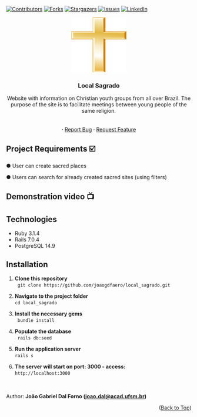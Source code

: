 <a name="readme-top"></a>
[![Contributors][contributors-shield]][contributors-url]
[![Forks][forks-shield]][forks-url]
[![Stargazers][stars-shield]][stars-url]
[![Issues][issues-shield]][issues-url]
[![LinkedIn][linkedin-shield]][linkedin-url]
<br />
<div align="center">
  <a href="https://github.com/joaogdfaero/local_sagrado/">
    <img src="cross-png.png" alt="Logo" width="150" height="150">
  </a>

<h3 align="center">Local Sagrado</h3>

  <p align="center">
    Website with information on Christian youth groups from all over Brazil. The purpose of the site is to facilitate meetings between young people of the same religion.
     <br />
    <br />
    <br />
    ·
    <a href="https://github.com/joaogdfaero/local_sagrado/issues">Report Bug</a>
    ·
    <a href="https://github.com/joaogdfaero/local_sagrado/issues">Request Feature</a>
  </p>
</div>

## Project Requirements :ballot_box_with_check:
● User can create sacred places

● Users can search for already created sacred sites (using filters)


## Demonstration video 📺

## Technologies
* Ruby 3.1.4
* Rails 7.0.4
* PostgreSQL 14.9

## Installation
1. **Clone this repository**  
` git clone https://github.com/joaogdfaero/local_sagrado.git`

2. **Navigate to the project folder**  
` cd local_sagrado `

3. **Install the necessary gems**  
` bundle install`

4. **Populate the database**  
` rails db:seed`

5. **Run the application server**  
` rails s `

6. **The server will start on port: 3000 - access:**    
` http://localhost:3000 `

##
<br>Author: <strong>João Gabriel Dal Forno (joao.dal@acad.ufsm.br)</strong>

<p align="right">(<a href="#readme-top">Back to Top</a>)</p>

<!-- MARKDOWN LINKS & IMAGES -->
<!-- https://www.markdownguide.org/basic-syntax/#reference-style-links -->
[contributors-shield]: https://img.shields.io/github/contributors/joaogdfaero/local_sagrado.svg?style=for-the-badge
[contributors-url]: https://github.com/joaogdfaero/local_sagrado/graphs/contributors
[forks-shield]: https://img.shields.io/github/forks/joaogdfaero/local_sagrado.svg?style=for-the-badge
[forks-url]: https://github.com/joaogdfaero/local_sagrado/network/members
[stars-shield]: https://img.shields.io/github/stars/joaogdfaero/local_sagrado.svg?style=for-the-badge
[stars-url]: https://github.com/joaogdfaero/local_sagrado/stargazers
[issues-shield]: https://img.shields.io/github/issues/joaogdfaero/local_sagrado.svg?style=for-the-badge
[issues-url]: https://github.com/joaogdfaero/local_sagrado/issues
[license-shield]: https://img.shields.io/github/license/joaogdfaero/local_sagrado.svg?style=for-the-badge
[license-url]: https://github.com/joaogdfaero/local_sagrado/blob/master/LICENSE.txt
[linkedin-shield]: https://img.shields.io/badge/-LinkedIn-black.svg?style=for-the-badge&logo=linkedin&colorB=555
[linkedin-url]: https://www.linkedin.com/in/jo%C3%A3o-gabriel-dal-forno/
[product-screenshot]: images/screenshot.png
[Next.js]: https://img.shields.io/badge/next.js-000000?style=for-the-badge&logo=nextdotjs&logoColor=white
[Next-url]: https://nextjs.org/
[React.js]: https://img.shields.io/badge/React-20232A?style=for-the-badge&logo=react&logoColor=61DAFB
[React-url]: https://reactjs.org/
[Vue.js]: https://img.shields.io/badge/Vue.js-35495E?style=for-the-badge&logo=vuedotjs&logoColor=4FC08D
[Vue-url]: https://vuejs.org/
[Angular.io]: https://img.shields.io/badge/Angular-DD0031?style=for-the-badge&logo=angular&logoColor=white
[Angular-url]: https://angular.io/
[Svelte.dev]: https://img.shields.io/badge/Svelte-4A4A55?style=for-the-badge&logo=svelte&logoColor=FF3E00
[Svelte-url]: https://svelte.dev/
[Laravel.com]: https://img.shields.io/badge/Laravel-FF2D20?style=for-the-badge&logo=laravel&logoColor=white
[Laravel-url]: https://laravel.com
[Bootstrap.com]: https://img.shields.io/github/forks/joaogdfaero/local_sagrado.svg?style=for-the-badge&logo=bootstrap&logoColor=white
[Bootstrap-url]: https://getbootstrap.com
